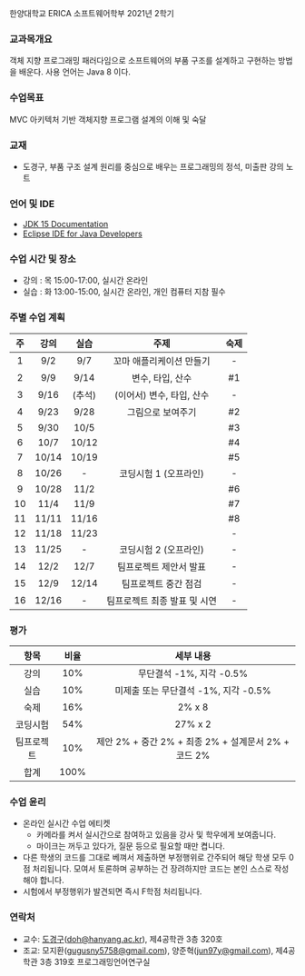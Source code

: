 한양대학교 ERICA 소프트웨어학부 2021년 2학기

### 교과목개요

객체 지향 프로그래밍 패러다임으로 소프트웨어의 부품 구조를 설계하고 구현하는 방법을 배운다.
사용 언어는 Java 8 이다.

### 수업목표

MVC 아키텍처 기반 객체지향 프로그램 설계의 이해 및 숙달

### 교재
- 도경구, 부품 구조 설계 원리를 중심으로 배우는 프로그래밍의 정석, 미출판 강의 노트

### 언어 및 IDE
- [JDK 15 Documentation](https://docs.oracle.com/en/java/javase/15/index.html)
- [Eclipse IDE for Java Developers](https://www.eclipse.org/downloads/)

### 수업 시간 및 장소

- 강의 : 목 15:00-17:00, 실시간 온라인 
- 실습 : 화 13:00-15:00, 실시간 온라인, 개인 컴퓨터 지참 필수


### 주별 수업 계획

| 주 | 강의 | 실습 | 주제 |  숙제 |
|:----:|:-----:|:-----:|:-----:|:-----:|
|  1 | 9/2 | 9/7 | 꼬마 애플리케이션 만들기  |  - |
|  2 | 9/9 | 9/14 | 변수, 타입, 산수 | #1 |
|  3 | 9/16 | (추석) | (이어서) 변수, 타입, 산수 |  - |
|  4 | 9/23 | 9/28 | 그림으로 보여주기 |  #2 |
|  5 | 9/30 | 10/5 |  |  #3 |
|  6 | 10/7 | 10/12 |  |  #4 |
|  7 | 10/14 | 10/19 |  |  #5 |
|  8 | 10/26 | - | 코딩시험 1 (오프라인) | - |
|  9 | 10/28 | 11/2 |  |  #6 |
| 10 | 11/4 | 11/9 |  | #7 |
| 11 | 11/11 | 11/16 |  | #8 |
| 12 | 11/18 | 11/23 |  | - |
| 13 | 11/25 | -  | 코딩시험 2 (오프라인) | - |
| 14 | 12/2 | 12/7 | 팀프로젝트 제안서 발표 | - |
| 15 | 12/9 | 12/14  | 팀프로젝트 중간 점검 | - |
| 16 | 12/16 | - | 팀프로젝트 최종 발표 및 시연 | - |   

### 평가

| 항목 | 비율 | 세부 내용 |
|:---:|:---:|:---:|
| 강의 | 10% | 무단결석 -1%, 지각 -0.5% |
| 실습 | 10% | 미제출 또는 무단결석 -1%, 지각 -0.5% |
| 숙제 | 16% | 2% x 8 |
| 코딩시험 | 54% | 27% x 2 |
| 팀프로젝트 | 10% | 제안 2% + 중간 2% + 최종 2% + 설계문서 2% + 코드 2% |
| 합계 | 100% |  |

### 수업 윤리

- 온라인 실시간 수업 에티켓 
  - 카메라를 켜서 실시간으로 참여하고 있음을 강사 및 학우에게 보여줍니다.
  - 마이크는 꺼두고 있다가, 질문 등으로 필요할 때만 켭니다.
- 다른 학생의 코드를 그대로 베껴서 제출하면 부정행위로 간주되어 해당 학생 모두 0점 처리됩니다. 모여서 토론하며 공부하는 건 장려하지만 코드는 본인 스스로 작성해야 합니다.
- 시험에서 부정행위가 발견되면 즉시 F학점 처리됩니다.

### 연락처

- 교수: [도경구](http://doggzone.github.io/home)(doh@hanyang.ac.kr), 제4공학관 3층 320호
- 조교: 모지환(gugusny5758@gmail.com), 양준혁(jun97y@gmail.com), 제4공학관 3층 319호 프로그래밍언어연구실

